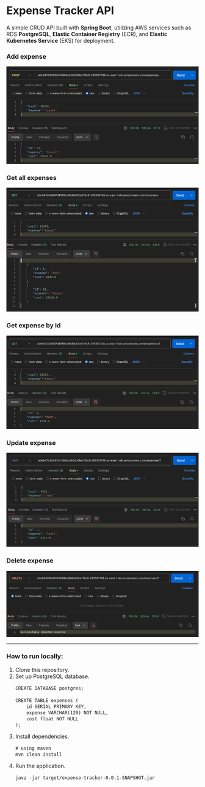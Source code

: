 # Expense Tracker API
A simple CRUD API built with **Spring Boot**, utilizing AWS services such as RDS **PostgreSQL**, **Elastic Container Registry** (ECR), and **Elastic Kubernetes Service** (EKS) for deployment.

### Add expense
![img.png](ss/img.png)
### Get all expenses
![img.png](ss/img1.png)
### Get expense by id
![img.png](ss/img2.png)
### Update expense
![img.png](ss/img3.png)
### Delete expense
![img.png](ss/img4.png)

---

### How to run locally:
1. Clone this repository.
2. Set up PostgreSQL database.
    ```shell
    CREATE DATABASE postgres;
    
    CREATE TABLE expenses (
        id SERIAL PRIMARY KEY,
        expense VARCHAR(120) NOT NULL,
        cost float NOT NULL	
    );
    ```
3. Install dependencies.
    ```shell
   # using maven
    mvn clean install
    ```
4. Run the application.
    ```shell
    java -jar target/expense-tracker-0.0.1-SNAPSHOT.jar
    ```

